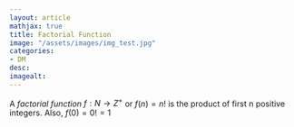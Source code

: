 ```yaml
---
layout: article
mathjax: true
title: Factorial Function
image: "/assets/images/img_test.jpg"
categories:
- DM
desc:   
imagealt: 
---
```


A *factorial function* $f:N \to Z^{+}$ or $f(n) = n!$ is the product of first n positive integers. Also, $f(0) = 0! = 1$
































































































































































































































































































































































